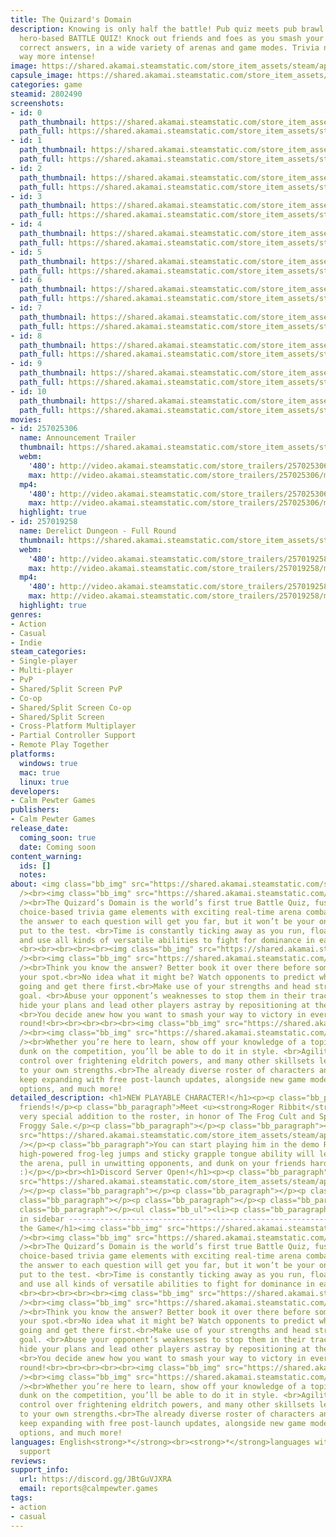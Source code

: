 ```yaml
---
title: The Quizard's Domain
description: Knowing is only half the battle! Pub quiz meets pub brawl in this fast-paced
  hero-based BATTLE QUIZ! Knock out friends and foes as you smash your way to the
  correct answers, in a wide variety of arenas and game modes. Trivia night just got
  way more intense!
image: https://shared.akamai.steamstatic.com/store_item_assets/steam/apps/2802490/header.jpg?t=1729506567
capsule_image: https://shared.akamai.steamstatic.com/store_item_assets/steam/apps/2802490/capsule_231x87.jpg?t=1729506567
categories: game
steamid: 2802490
screenshots:
- id: 0
  path_thumbnail: https://shared.akamai.steamstatic.com/store_item_assets/steam/apps/2802490/ss_fb4c3dcc12a5e2bb54138a25bb7d4c3b99adf7e3.600x338.jpg?t=1729506567
  path_full: https://shared.akamai.steamstatic.com/store_item_assets/steam/apps/2802490/ss_fb4c3dcc12a5e2bb54138a25bb7d4c3b99adf7e3.1920x1080.jpg?t=1729506567
- id: 1
  path_thumbnail: https://shared.akamai.steamstatic.com/store_item_assets/steam/apps/2802490/ss_764d0765f9e0b6678dcdd430d619c4cf2244f987.600x338.jpg?t=1729506567
  path_full: https://shared.akamai.steamstatic.com/store_item_assets/steam/apps/2802490/ss_764d0765f9e0b6678dcdd430d619c4cf2244f987.1920x1080.jpg?t=1729506567
- id: 2
  path_thumbnail: https://shared.akamai.steamstatic.com/store_item_assets/steam/apps/2802490/ss_97053b563a0d603efdf18df1736efbc21487933c.600x338.jpg?t=1729506567
  path_full: https://shared.akamai.steamstatic.com/store_item_assets/steam/apps/2802490/ss_97053b563a0d603efdf18df1736efbc21487933c.1920x1080.jpg?t=1729506567
- id: 3
  path_thumbnail: https://shared.akamai.steamstatic.com/store_item_assets/steam/apps/2802490/ss_2d78b3eeea5b8829901201639aed04a455599ebc.600x338.jpg?t=1729506567
  path_full: https://shared.akamai.steamstatic.com/store_item_assets/steam/apps/2802490/ss_2d78b3eeea5b8829901201639aed04a455599ebc.1920x1080.jpg?t=1729506567
- id: 4
  path_thumbnail: https://shared.akamai.steamstatic.com/store_item_assets/steam/apps/2802490/ss_544072e34a5322e72f5f0c9c5ea09e622109676a.600x338.jpg?t=1729506567
  path_full: https://shared.akamai.steamstatic.com/store_item_assets/steam/apps/2802490/ss_544072e34a5322e72f5f0c9c5ea09e622109676a.1920x1080.jpg?t=1729506567
- id: 5
  path_thumbnail: https://shared.akamai.steamstatic.com/store_item_assets/steam/apps/2802490/ss_179339cb9cb77f5249c9b0079827c23a52785b4b.600x338.jpg?t=1729506567
  path_full: https://shared.akamai.steamstatic.com/store_item_assets/steam/apps/2802490/ss_179339cb9cb77f5249c9b0079827c23a52785b4b.1920x1080.jpg?t=1729506567
- id: 6
  path_thumbnail: https://shared.akamai.steamstatic.com/store_item_assets/steam/apps/2802490/ss_834b49a6556c78b1ebd9f8f1c6ce97edfff7387f.600x338.jpg?t=1729506567
  path_full: https://shared.akamai.steamstatic.com/store_item_assets/steam/apps/2802490/ss_834b49a6556c78b1ebd9f8f1c6ce97edfff7387f.1920x1080.jpg?t=1729506567
- id: 7
  path_thumbnail: https://shared.akamai.steamstatic.com/store_item_assets/steam/apps/2802490/ss_70a0d3b6a5f8c93306e423a874d6fd25f886f020.600x338.jpg?t=1729506567
  path_full: https://shared.akamai.steamstatic.com/store_item_assets/steam/apps/2802490/ss_70a0d3b6a5f8c93306e423a874d6fd25f886f020.1920x1080.jpg?t=1729506567
- id: 8
  path_thumbnail: https://shared.akamai.steamstatic.com/store_item_assets/steam/apps/2802490/ss_c5e787b6bdb45c4781e25e5a0df55ce5a5fc7855.600x338.jpg?t=1729506567
  path_full: https://shared.akamai.steamstatic.com/store_item_assets/steam/apps/2802490/ss_c5e787b6bdb45c4781e25e5a0df55ce5a5fc7855.1920x1080.jpg?t=1729506567
- id: 9
  path_thumbnail: https://shared.akamai.steamstatic.com/store_item_assets/steam/apps/2802490/ss_91aecae7f2ef24b134f35f23667c136d19ad1136.600x338.jpg?t=1729506567
  path_full: https://shared.akamai.steamstatic.com/store_item_assets/steam/apps/2802490/ss_91aecae7f2ef24b134f35f23667c136d19ad1136.1920x1080.jpg?t=1729506567
- id: 10
  path_thumbnail: https://shared.akamai.steamstatic.com/store_item_assets/steam/apps/2802490/ss_8f9d7f7db9c1937cd19c414d65d1f3531eba3e51.600x338.jpg?t=1729506567
  path_full: https://shared.akamai.steamstatic.com/store_item_assets/steam/apps/2802490/ss_8f9d7f7db9c1937cd19c414d65d1f3531eba3e51.1920x1080.jpg?t=1729506567
movies:
- id: 257025306
  name: Announcement Trailer
  thumbnail: https://shared.akamai.steamstatic.com/store_item_assets/steam/apps/257025306/movie.293x165.jpg?t=1716886723
  webm:
    '480': http://video.akamai.steamstatic.com/store_trailers/257025306/movie480_vp9.webm?t=1716886723
    max: http://video.akamai.steamstatic.com/store_trailers/257025306/movie_max_vp9.webm?t=1716886723
  mp4:
    '480': http://video.akamai.steamstatic.com/store_trailers/257025306/movie480.mp4?t=1716886723
    max: http://video.akamai.steamstatic.com/store_trailers/257025306/movie_max.mp4?t=1716886723
  highlight: true
- id: 257019258
  name: Derelict Dungeon - Full Round
  thumbnail: https://shared.akamai.steamstatic.com/store_item_assets/steam/apps/257019258/movie.293x165.jpg?t=1716475910
  webm:
    '480': http://video.akamai.steamstatic.com/store_trailers/257019258/movie480_vp9.webm?t=1716475910
    max: http://video.akamai.steamstatic.com/store_trailers/257019258/movie_max_vp9.webm?t=1716475910
  mp4:
    '480': http://video.akamai.steamstatic.com/store_trailers/257019258/movie480.mp4?t=1716475910
    max: http://video.akamai.steamstatic.com/store_trailers/257019258/movie_max.mp4?t=1716475910
  highlight: true
genres:
- Action
- Casual
- Indie
steam_categories:
- Single-player
- Multi-player
- PvP
- Shared/Split Screen PvP
- Co-op
- Shared/Split Screen Co-op
- Shared/Split Screen
- Cross-Platform Multiplayer
- Partial Controller Support
- Remote Play Together
platforms:
  windows: true
  mac: true
  linux: true
developers:
- Calm Pewter Games
publishers:
- Calm Pewter Games
release_date:
  coming_soon: true
  date: Coming soon
content_warning:
  ids: []
  notes:
about: <img class="bb_img" src="https://shared.akamai.steamstatic.com/store_item_assets/steam/apps/2802490/extras/Steam_AboutSectionSeparator_1.png?t=1729506567"
  /><br><img class="bb_img" src="https://shared.akamai.steamstatic.com/store_item_assets/steam/apps/2802490/extras/MagmachineryFullRound_v2.gif?t=1729506567"
  /><br>The Quizard’s Domain is the world’s first true Battle Quiz, fusing classic,
  choice-based trivia game elements with exciting real-time arena combat! <br>Knowing
  the answer to each question will get you far, but it won’t be your only skill that’s
  put to the test. <br>Time is constantly ticking away as you run, float, jump, fly,
  and use all kinds of versatile abilities to fight for dominance in each unique arena.
  <br><br><br><br><br><img class="bb_img" src="https://shared.akamai.steamstatic.com/store_item_assets/steam/apps/2802490/extras/Steam_AboutSectionSeparator_2.png?t=1729506567"
  /><br><img class="bb_img" src="https://shared.akamai.steamstatic.com/store_item_assets/steam/apps/2802490/extras/InteractionMedley.gif?t=1729506567"
  /><br>Think you know the answer? Better book it over there before someone blocks
  your spot.<br>No idea what it might be? Watch opponents to predict where they’re
  going and get there first.<br>Make use of your strengths and head straight to your
  goal. <br>Abuse your opponent’s weaknesses to stop them in their tracks. <br>Or
  hide your plans and lead other players astray by repositioning at the last second.
  <br>You decide anew how you want to smash your way to victory in every fast-paced
  round!<br><br><br><br><br><img class="bb_img" src="https://shared.akamai.steamstatic.com/store_item_assets/steam/apps/2802490/extras/Steam_AboutSectionSeparator_3.png?t=1729506567"
  /><br><img class="bb_img" src="https://shared.akamai.steamstatic.com/store_item_assets/steam/apps/2802490/extras/Flora_Demo_steam.gif?t=1729506567"
  /><br>Whether you’re here to learn, show off your knowledge of a topic, or simply
  dunk on the competition, you’ll be able to do it in style. <br>Agility and archery,
  control over frightening eldritch powers, and many other skillsets let you play
  to your own strengths.<br>The already diverse roster of characters and worlds will
  keep expanding with free post-launch updates, alongside new game modes, customization
  options, and much more!
detailed_description: <h1>NEW PLAYABLE CHARACTER!</h1><p><p class="bb_paragraph">Hey,
  friends!</p><p class="bb_paragraph">Meet <u><strong>Roger Ribbit</strong></u>, a
  very special addition to the roster, in honor of The Frog Cult and Spelkollektivet's
  Froggy Sale.</p><p class="bb_paragraph"></p><p class="bb_paragraph"><img class="bb_img"
  src="https://shared.akamai.steamstatic.com/store_item_assets/steam/apps/2802490/extras/RogerIdleSteam.gif?t=1729506567"
  /></p><p class="bb_paragraph">You can start playing him in the demo RIGHT NOW!<br>His
  high-powered frog-leg jumps and sticky grapple tongue ability will let you zip around
  the arena, pull in unwitting opponents, and dunk on your friends harder than ever
  :)</p></p><br><h1>Discord Server Open!</h1><p><p class="bb_paragraph"><img class="bb_img"
  src="https://shared.akamai.steamstatic.com/store_item_assets/steam/apps/2802490/extras/CharacterLine-Up_BigTransparent.png?t=1729506567"
  /></p><p class="bb_paragraph"></p><p class="bb_paragraph"></p><p class="bb_paragraph"></p><p
  class="bb_paragraph"></p><p class="bb_paragraph"></p><p class="bb_paragraph"></p><p
  class="bb_paragraph"></p><ul class="bb_ul"><li><p class="bb_paragraph"> <strong>Link
  in sidebar ---------------------------------------------------------------------&gt;&gt;</strong></p></li></ul></p><br><h1>About
  the Game</h1><img class="bb_img" src="https://shared.akamai.steamstatic.com/store_item_assets/steam/apps/2802490/extras/Steam_AboutSectionSeparator_1.png?t=1729506567"
  /><br><img class="bb_img" src="https://shared.akamai.steamstatic.com/store_item_assets/steam/apps/2802490/extras/MagmachineryFullRound_v2.gif?t=1729506567"
  /><br>The Quizard’s Domain is the world’s first true Battle Quiz, fusing classic,
  choice-based trivia game elements with exciting real-time arena combat! <br>Knowing
  the answer to each question will get you far, but it won’t be your only skill that’s
  put to the test. <br>Time is constantly ticking away as you run, float, jump, fly,
  and use all kinds of versatile abilities to fight for dominance in each unique arena.
  <br><br><br><br><br><img class="bb_img" src="https://shared.akamai.steamstatic.com/store_item_assets/steam/apps/2802490/extras/Steam_AboutSectionSeparator_2.png?t=1729506567"
  /><br><img class="bb_img" src="https://shared.akamai.steamstatic.com/store_item_assets/steam/apps/2802490/extras/InteractionMedley.gif?t=1729506567"
  /><br>Think you know the answer? Better book it over there before someone blocks
  your spot.<br>No idea what it might be? Watch opponents to predict where they’re
  going and get there first.<br>Make use of your strengths and head straight to your
  goal. <br>Abuse your opponent’s weaknesses to stop them in their tracks. <br>Or
  hide your plans and lead other players astray by repositioning at the last second.
  <br>You decide anew how you want to smash your way to victory in every fast-paced
  round!<br><br><br><br><br><img class="bb_img" src="https://shared.akamai.steamstatic.com/store_item_assets/steam/apps/2802490/extras/Steam_AboutSectionSeparator_3.png?t=1729506567"
  /><br><img class="bb_img" src="https://shared.akamai.steamstatic.com/store_item_assets/steam/apps/2802490/extras/Flora_Demo_steam.gif?t=1729506567"
  /><br>Whether you’re here to learn, show off your knowledge of a topic, or simply
  dunk on the competition, you’ll be able to do it in style. <br>Agility and archery,
  control over frightening eldritch powers, and many other skillsets let you play
  to your own strengths.<br>The already diverse roster of characters and worlds will
  keep expanding with free post-launch updates, alongside new game modes, customization
  options, and much more!
languages: English<strong>*</strong><br><strong>*</strong>languages with full audio
  support
reviews:
support_info:
  url: https://discord.gg/JBtGuVJXRA
  email: reports@calmpewter.games
tags:
- action
- casual
---
```


